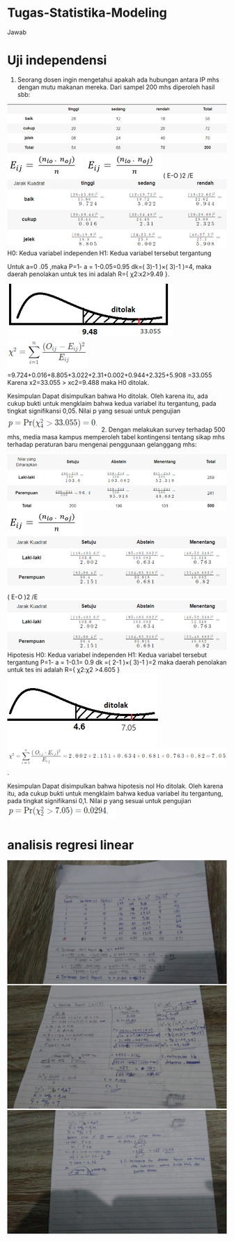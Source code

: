 # Tugas-Statistika-Modeling
Jawab
# Uji independensi
1. Seorang dosen ingin mengetahui apakah ada hubungan antara IP mhs dengan mutu makanan mereka. Dari sampel 200 mhs diperoleh hasil sbb:
 
 ![](1.png)
 ![](2.png)
  ![](2.png)
( E-O )2 /E
  ![](4.png)
H0: Kedua variabel independen
H1: Kedua variabel tersebut tergantung

Untuk a=0 .05 ,maka
P=1- a = 1-0.05=0.95	dk=( 3)-1 )×( 3)-1 )=4, 
maka daerah penolakan untuk tes ini adalah R={ χ2:x2>9.49 }.
 
  ![](6.png)
   ![](7.png)
=9.724+0.016+8.805+3.022+2.31+0.002+0.944+2.325+5.908
=33.055 Karena x2=33.055 > xc2=9.488 maka H0 ditolak.

Kesimpulan 
Dapat disimpulkan bahwa Ho ditolak. Oleh karena itu, ada cukup bukti untuk mengklaim bahwa kedua variabel itu tergantung, pada tingkat signifikansi 0,05.
Nilai p yang sesuai untuk pengujian 
 ![](8.png)
2. Dengan melakukan survey terhadap 500 mhs, media masa kampus memperoleh tabel kontingensi tentang sikap mhs terhadap peraturan baru mengenai penggunaan gelanggang mhs:
 
  ![](9.png)
   ![](2.png)
    ![](10.png)
 
( E-O )2 /E
  ![](10.png)
Hipotesis 
H0: Kedua variabel independen
H1: Kedua variabel tersebut tergantung
P=1- a = 1-0.1= 0.9 	dk =( 2-1 )×( 3)-1 )=2
maka daerah penolakan untuk tes ini adalah R={ χ2:χ2 >4.605 }
 ![](11.png) ![](12.png)
  .
 
  
Kesimpulan
Dapat disimpulkan bahwa hipotesis nol Ho ditolak. Oleh karena itu, ada cukup bukti untuk mengklaim bahwa kedua variabel itu tergantung, pada tingkat signifikansi 0,1.
Nilai p yang sesuai untuk pengujian 
 ![](13.png)
 
 # analisis regresi linear
 ![](14.png)
 ![](15.png)
 ![](16.png)
 
 



  


 
